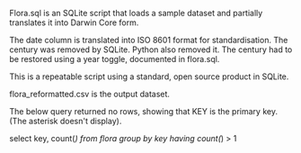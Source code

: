 Flora.sql is an SQLite script that loads a sample dataset and partially translates it into Darwin Core form.

The date column is translated into ISO 8601 format for standardisation. The century was removed by SQLite. Python also removed it.
The century had to be restored using a year toggle, documented in flora.sql.

This is a repeatable script using a standard, open source product in SQLite.

flora_reformatted.csv is the output dataset.

The below query returned no rows, showing that KEY is the primary key. (The asterisk doesn't display).

select key, count(*) from flora group by key having count(*) > 1
